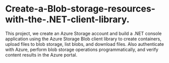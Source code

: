 # Create-a-Blob-storage-resources-with-the-.NET-client-library.
This project, we create an Azure Storage account and build a .NET console application using the Azure Storage Blob client library to create containers, upload files to blob storage, list blobs, and download files. Also authenticate with Azure, perform blob storage operations programmatically, and verify content results in the Azure portal.
